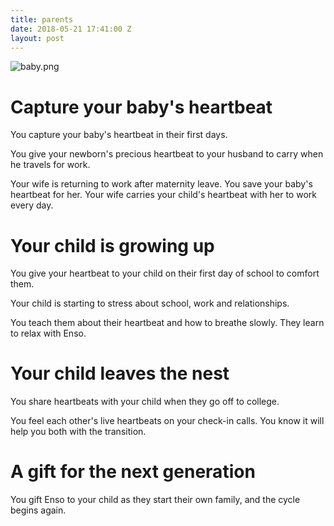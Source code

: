 ```yaml
---
title: parents
date: 2018-05-21 17:41:00 Z
layout: post
---
```


![baby.png](/uploads/baby.png)
# Capture your baby's heartbeat

You capture your baby's heartbeat in their first days. 

You give your newborn's precious heartbeat to your husband to carry when he travels for work.

Your wife is returning to work after maternity leave. You save your baby's heartbeat for her. Your wife carries your child's heartbeat with her to work every day. 

# Your child is growing up 

You give your heartbeat to your child on their first day of school to comfort them. 

Your child is starting to stress about school, work and relationships. 

You teach them about their heartbeat and how to breathe slowly. They learn to relax with Enso. 

# Your child leaves the nest 

You share heartbeats with your child when they go off to college.

You feel each other's live heartbeats on your check-in calls. You know it will help you both with the transition. 

# A gift for the next generation 

You gift Enso to your child as they start their own family, and the cycle begins again. 
